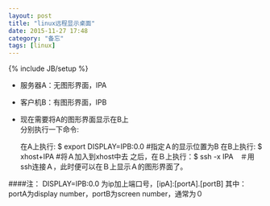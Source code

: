 ```yaml
---
layout: post
title: "linux远程显示桌面"
date: 2015-11-27 17:48
category: "备忘"
tags: [linux]
---
```

{% include JB/setup %}

- 服务器A：无图形界面，IPA
- 客户机B：有图形界面，IPB
- 现在需要将A的图形界面显示在B上    
分别执行一下命令:    

	在A上执行: $ export DISPLAY=IPB:0.0 #指定Ａ的显示位置为B
	在B上执行: $ xhost+IPA  #将Ａ加入到xhost中去
	之后，在Ｂ上执行：$ ssh -x IPA　＃用ssh连接Ａ，此时便可以在Ｂ上显示Ａ的图形界面了。

####注：
DISPLAY=IPB:0.0 为ip加上端口号，[ipA]:[portA].[portB]
其中：portA为display number，portB为screen number，通常为０
